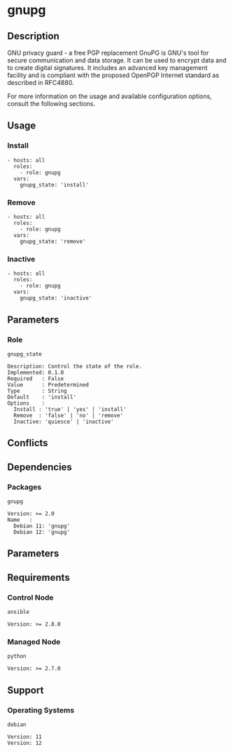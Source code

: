 # gnupg

## Description

GNU privacy guard - a free PGP replacement
GnuPG is GNU's tool for secure communication and data storage. It can be used
to encrypt data and to create digital signatures. It includes an advanced key
management facility and is compliant with the proposed OpenPGP Internet
standard as described in RFC4880.

For more information on the usage and available configuration options,
consult the following sections.

## Usage

### Install

```
- hosts: all
  roles:
    - role: gnupg
  vars:
    gnupg_state: 'install'
```

### Remove

```
- hosts: all
  roles:
    - role: gnupg
  vars:
    gnupg_state: 'remove'
```

### Inactive

```
- hosts: all
  roles:
    - role: gnupg
  vars:
    gnupg_state: 'inactive'
```

## Parameters

### Role

`gnupg_state`

    Description: Control the state of the role.
    Implemented: 0.1.0
    Required   : False
    Value      : Predetermined
    Type       : String
    Default    : 'install'
    Options    :
      Install : 'true' | 'yes' | 'install'
      Remove  : 'false' | 'no' | 'remove'
      Inactive: 'quiesce' | 'inactive'

## Conflicts

## Dependencies

### Packages

`gnupg`

    Version: >= 2.0
    Name   :
      Debian 11: 'gnupg'
      Debian 12: 'gnupg'

## Parameters

## Requirements

### Control Node

`ansible`

    Version: >= 2.8.0

### Managed Node

`python`

    Version: >= 2.7.0

## Support

### Operating Systems

`debian`

    Version: 11
    Version: 12
